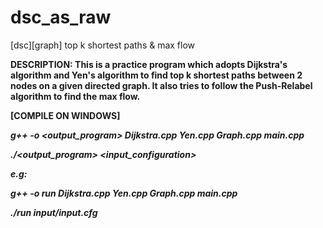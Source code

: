 # dsc_as_raw
[dsc][graph] top k shortest paths &amp; max flow

**DESCRIPTION: This is a practice program which adopts Dijkstra's algorithm and Yen's algorithm to find top k shortest paths between 2 nodes on a given directed graph. It also tries to follow the Push-Relabel algorithm to find the max flow.**

**[COMPILE ON WINDOWS]**

***g++ -o <output_program> Dijkstra.cpp Yen.cpp Graph.cpp main.cpp***

***./<output_program> <input_configuration>***

***e.g:***

***g++ -o run Dijkstra.cpp Yen.cpp Graph.cpp main.cpp***

***./run input/input.cfg***
